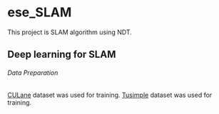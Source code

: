 # ese_SLAM
This project is SLAM algorithm using NDT.  



## Deep learning for SLAM

###### Data Preparation

[CULane](https://xingangpan.github.io/projects/CULane.html) dataset was used for training.
[Tusimple](http://benchmark.tusimple.ai/#/) dataset was used for training.

 
